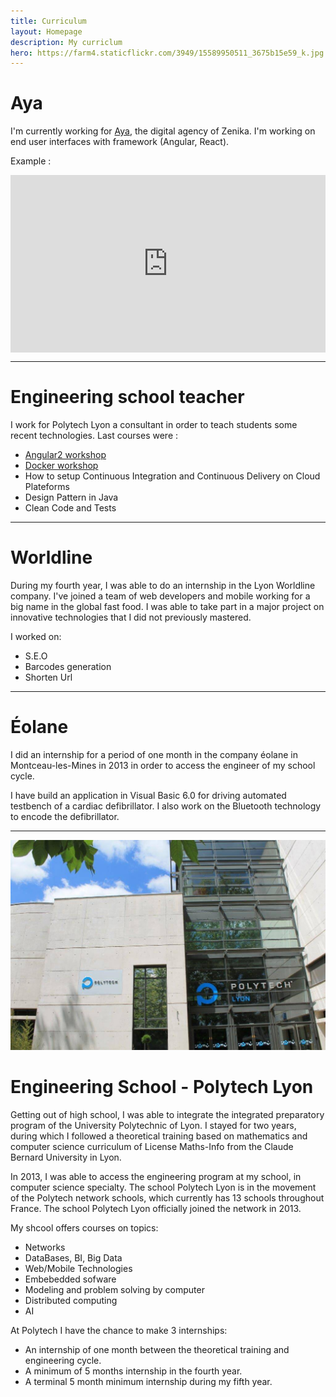 ```yaml
---
title: Curriculum
layout: Homepage
description: My curriclum
hero: https://farm4.staticflickr.com/3949/15589950511_3675b15e59_k.jpg
---
```




# Aya

I'm currently working for [Aya](http://aya-experience.com), the digital agency of Zenika. I'm working on end user
interfaces with framework (Angular, React).

Example :

<div style="position:relative;height:0;padding-bottom:56.25%">
<iframe src="http://unkipple.com" width="640" height="360" frameborder="0" style="position:absolute;width:100%;height:100%;left:0"></iframe>
</div>

---

# Engineering school teacher

I work for Polytech Lyon a consultant in order to teach students some recent technologies.
Last courses were :
- [Angular2 workshop](/posts/angular-training)
- [Docker workshop](/posts/docker-training)
- How to setup Continuous Integration and Continuous Delivery on Cloud Plateforms
- Design Pattern in Java
- Clean Code and Tests

---

# Worldline

During my fourth year, I was able to do an internship in the Lyon
Worldline company. I've joined a team of web developers and mobile
working for a big name in the global fast food. I was able to take part
in a major project on innovative technologies that I did not previously
mastered.

I worked on:
* S.E.O
* Barcodes generation
* Shorten Url

---

# Éolane

I did an internship for a period of one month in the company éolane in
Montceau-les-Mines in 2013 in order to access the engineer of my school
cycle.

I have build an application in Visual Basic 6.0 for driving automated
testbench of a cardiac defibrillator. I also work on the Bluetooth
technology to encode the defibrillator.

---

![Polytech](/assets/polytech.jpg)

# Engineering School - Polytech Lyon

Getting out of high school, I was able to integrate the integrated
preparatory program of the University Polytechnic of Lyon. I stayed for
two years, during which I followed a theoretical training based on
mathematics and computer science curriculum of License Maths-Info from
the Claude Bernard University in Lyon.

In 2013, I was able to access the engineering program at my school, in
computer science specialty. The school Polytech Lyon is in the movement
of the Polytech network schools, which currently has 13 schools
throughout France. The school Polytech Lyon officially joined
the network in 2013.

My shcool offers courses on topics:

* Networks
* DataBases, BI, Big Data
* Web/Mobile Technologies
* Embebedded sofware
* Modeling and problem solving by computer
* Distributed computing
* AI

At Polytech I have the chance to make 3 internships:
* An internship of one month between the theoretical training and engineering cycle.
* A minimum of 5 months internship in the fourth year.
* A terminal 5 month minimum internship during my fifth year.
